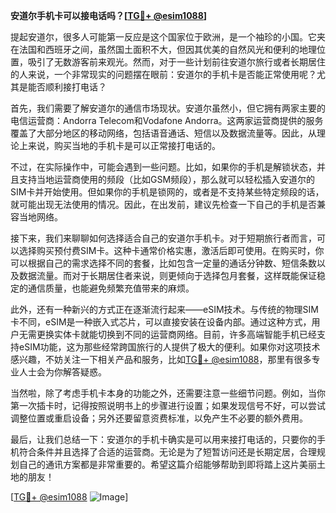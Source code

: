 **安道尔手机卡可以接电话吗？[[TG💪+ @esim1088](https://t.me/s/esim1088)]**

提起安道尔，很多人可能第一反应是这个国家位于欧洲，是一个袖珍的小国。它夹在法国和西班牙之间，虽然国土面积不大，但因其优美的自然风光和便利的地理位置，吸引了无数游客前来观光。然而，对于一些计划前往安道尔旅行或者长期居住的人来说，一个非常现实的问题摆在眼前：安道尔的手机卡是否能正常使用呢？尤其是能否顺利接打电话？

首先，我们需要了解安道尔的通信市场现状。安道尔虽然小，但它拥有两家主要的电信运营商：Andorra Telecom和Vodafone Andorra。这两家运营商提供的服务覆盖了大部分地区的移动网络，包括语音通话、短信以及数据流量等。因此，从理论上来说，购买当地的手机卡是可以正常接打电话的。

不过，在实际操作中，可能会遇到一些问题。比如，如果你的手机是解锁状态，并且支持当地运营商使用的频段（比如GSM频段），那么就可以轻松插入安道尔的SIM卡并开始使用。但如果你的手机是锁网的，或者是不支持某些特定频段的话，就可能出现无法使用的情况。因此，在出发前，建议先检查一下自己的手机是否兼容当地网络。

接下来，我们来聊聊如何选择适合自己的安道尔手机卡。对于短期旅行者而言，可以选择购买预付费SIM卡。这种卡通常价格实惠，激活后即可使用。在购买时，你可以根据自己的需求选择不同的套餐，比如包含一定量的通话分钟数、短信条数以及数据流量。而对于长期居住者来说，则更倾向于选择包月套餐，这样既能保证稳定的通信质量，也能避免频繁充值带来的麻烦。

此外，还有一种新兴的方式正在逐渐流行起来——eSIM技术。与传统的物理SIM卡不同，eSIM是一种嵌入式芯片，可以直接安装在设备内部。通过这种方式，用户无需更换实体卡就能切换到不同的运营商网络。目前，许多高端智能手机已经支持eSIM功能，这为那些经常跨国旅行的人提供了极大的便利。如果你对这项技术感兴趣，不妨关注一下相关产品和服务，比如[TG💪+ @esim1088](https://t.me/s/esim1088)，那里有很多专业人士会为你解答疑惑。

当然啦，除了考虑手机卡本身的功能之外，还需要注意一些细节问题。例如，当你第一次插卡时，记得按照说明书上的步骤进行设置；如果发现信号不好，可以尝试调整位置或重启设备；另外还要留意资费标准，以免产生不必要的额外费用。

最后，让我们总结一下：安道尔的手机卡确实是可以用来接打电话的，只要你的手机符合条件并且选择了合适的运营商。无论是为了短暂访问还是长期定居，合理规划自己的通讯方案都是非常重要的。希望这篇介绍能够帮助到即将踏上这片美丽土地的朋友！

[[TG💪+ @esim1088](https://t.me/s/esim1088) ![Image](https://i.postimg.cc/4NQfJmqS/Snipaste-2025-05-13-00-14-12.png)]